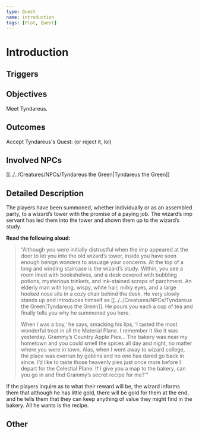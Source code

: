 ```yaml
---
type: Quest
name: introduction
tags: [Plot, Quest]
---
```


# Introduction

## Triggers

## Objectives
Meet Tyndareus. 

## Outcomes
Accept Tyndareus's Quest: 
(or reject it, lol) 

## Involved NPCs
[[../../Creatures/NPCs/Tyndareus the Green|Tyndareus the Green]]

## Detailed Description
The players have been summoned, whether individually or as an assembled party, to a wizard’s tower with the promise of a paying job. The wizard’s imp servant has led them into the tower and shown them up to the wizard’s study. 

**Read the following aloud:**

> “Although you were initially distrustful when the imp appeared at the door to let you into the old wizard’s tower, inside you have seen enough benign wonders to assuage your concerns. At the top of a long and winding staircase is the wizard’s study. Within, you see a room lined with bookshelves, and a desk covered with bubbling potions, mysterious trinkets, and ink-stained scraps of parchment. An elderly man with long, wispy, white hair, milky eyes, and a large hooked nose sits in a cozy chair behind the desk. He very slowly stands up and introduces himself as [[../../Creatures/NPCs/Tyndareus the Green|Tyndareus the Green]]. He pours you each a cup of tea and finally tells you why he summoned you here.
> 
> When I was a boy,’ he says, smacking his lips, ‘I tasted the most wonderful treat in all the Material Plane. I remember it like it was yesterday. Grammy’s Country Apple Pies… The bakery was near my hometown and you could smell the spices all day and night, no matter where you were in town. Alas, when I went away to wizard college, the place was overrun by goblins and no one has dared go back in since. I’d like to taste those heavenly pies just once more before I depart for the Celestial Plane. If I give you a map to the bakery, can you go in and find Grammy’s secret recipe for me?’”

If the players inquire as to what their reward will be, the wizard informs them that although he has little gold, there will be gold for them at the end, and he tells them that they can keep anything of value they might find in the bakery.  All he wants is the recipe.

## Other